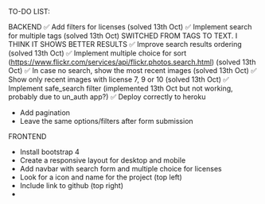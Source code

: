 TO-DO LIST:

BACKEND
✅ Add filters for licenses (solved 13th Oct)
✅ Implement search for multiple tags (solved 13th Oct) SWITCHED FROM TAGS TO TEXT. I THINK IT SHOWS BETTER RESULTS
✅ Improve search results ordering (solved 13th Oct)
✅ Implement multiple choice for sort (https://www.flickr.com/services/api/flickr.photos.search.html) (solved 13th Oct)
✅ In case no search, show the most recent images (solved 13th Oct) 
✅ Show only recent images with license 7, 9 or 10 (solved 13th Oct)
✅ Implement safe_search filter (implemented 13th Oct but not working, probably due to un_auth app?)
✅ Deploy correctly to heroku
* Add pagination
* Leave the same options/filters after form submission 

FRONTEND
* Install bootstrap 4
* Create a responsive layout for desktop and mobile
* Add navbar with search form and multiple choice for licenses
* Look for a icon and name for the project (top left)
* Include link to github (top right)
* 

